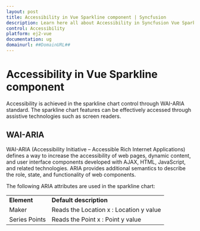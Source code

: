 ```yaml
---
layout: post
title: Accessibility in Vue Sparkline component | Syncfusion
description: Learn here all about Accessibility in Syncfusion Vue Sparkline component of Syncfusion Essential JS 2 and more.
control: Accessibility 
platform: ej2-vue
documentation: ug
domainurl: ##DomainURL##
---
```


# Accessibility in Vue Sparkline component

Accessibility is achieved in the sparkline chart control through WAI-ARIA standard. The sparkline chart features can be effectively accessed through assistive technologies such as screen readers.

## WAI-ARIA

WAI-ARIA (Accessibility Initiative – Accessible Rich Internet Applications) defines a way to increase the accessibility of web pages, dynamic content, and user interface components developed with AJAX, HTML, JavaScript, and related technologies. ARIA provides additional semantics to describe the role, state, and functionality of web components.

The following ARIA attributes are used in the sparkline chart:

<!-- markdownlint-disable MD033 -->
<table>
<tr>
<td><b>Element</b></td>
<td><b>Default description</b></td>
</tr>
<td>Maker</td>
<td>Reads the Location x :  Location y value</td>
</tr>
<tr>
<td>Series Points</td>
<td>Reads the Point x :  Point y value</td>
</tr>
</table>
